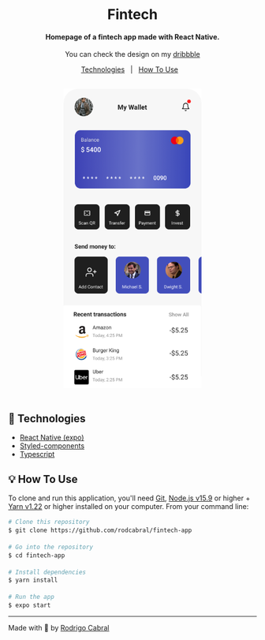 <h1 align="center">
    Fintech
</h1>

<h4 align="center">
  Homepage of a fintech app made with React Native.
</h4>
<p align="center">
  You can check the design on my <a href="https://dribbble.com/rodrigocabral">dribbble</a>
</p>
<p align="center">
  <a href="#rocket-technologies">Technologies</a>&nbsp;&nbsp;&nbsp;|&nbsp;&nbsp;
  <a href="#bulb-how-to-use">How To Use</a>&nbsp;&nbsp;&nbsp;
</p>
<br/>
<div align="center">
  <img alt="Shot" src="./home.png" width="280px">
</div>
</br>

## :rocket: Technologies

-  [React Native (expo)](https://expo.io)
-  [Styled-components](https://www.styled-components.com/)
-  [Typescript](https://www.typescriptlang.org/)

## :bulb: How To Use

To clone and run this application, you'll need [Git](https://git-scm.com), [Node.js v15.9][nodejs] or higher + [Yarn v1.22][yarn] or higher installed on your computer. From your command line:

```bash
# Clone this repository
$ git clone https://github.com/rodcabral/fintech-app

# Go into the repository
$ cd fintech-app

# Install dependencies
$ yarn install

# Run the app
$ expo start
```
---

Made with 💖 by [Rodrigo Cabral](https://www.linkedin.com/in/rodcabral/)

[nodejs]: https://nodejs.org/
[yarn]: https://yarnpkg.com/
